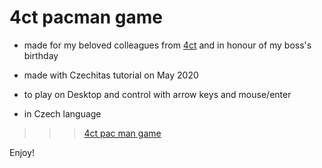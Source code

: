# 4ct pacman game

* made for my beloved colleagues from [4ct](https://4ct.eu/) and in honour of my boss's birthday

* made with Czechitas tutorial on May 2020

* to play on Desktop and control with arrow keys and mouse/enter

* in Czech language

>>> [4ct pac man game](https://4ct-game.kacaatko.repl.co/)

Enjoy!
